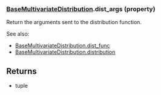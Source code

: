 ### [BaseMultivariateDistribution](BaseMultivariateDistribution.md).dist_args (property)




Return the arguments sent to the distribution function.

See also:

* [BaseMultivariateDistribution.dist_func](BaseMultivariateDistribution.dist_func.md)
* [BaseMultivariateDistribution.distribution](BaseMultivariateDistribution.distribution.md)

Returns
--------
* tuple


